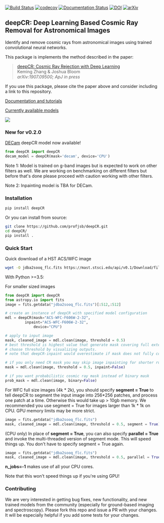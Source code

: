 [![Build Status](https://travis-ci.com/profjsb/deepCR.svg?token=baKtC9yCzzwzzqM9ihAX&branch=master)](https://travis-ci.com/profjsb/deepCR) [![codecov](https://codecov.io/gh/profjsb/deepCR/branch/master/graph/badge.svg?token=SIwJFmKJqr)](https://codecov.io/gh/profjsb/deepCR)
[![Documentation Status](https://readthedocs.org/projects/deepcr/badge/?version=latest)](https://deepcr.readthedocs.io/en/latest/?badge=latest) [![DOI](https://joss.theoj.org/papers/10.21105/joss.01651/status.svg)](https://doi.org/10.21105/joss.01651) [![arXiv](https://img.shields.io/badge/astro--ph-1907.09500-blue)](https://arxiv.org/abs/1907.09500) 

## deepCR: Deep Learning Based Cosmic Ray Removal for Astronomical Images

Identify and remove cosmic rays from astronomical images using trained convolutional neural networks.

This package is implements the method described in the paper:
  > [deepCR: Cosmic Ray Rejection with Deep Learning](https://arxiv.org/abs/1907.09500)\
  > Keming Zhang & Joshua Bloom\
  > _arXiv:1907.09500; ApJ in press_
  
If you use this package, please cite the paper above and consider including a
link to this repository.

[Documentation and tutorials](https://deepcr.readthedocs.io)

[Currently available models](https://deepcr.readthedocs.io/en/latest/model_zoo.html)


<img src="https://raw.githubusercontent.com/profjsb/deepCR/master/imgs/postage-sm.jpg" wdith="90%">

### New for v0.2.0

[DECam](https://deepcr.readthedocs.io/en/latest/model_zoo.html#decam) deepCR model now available!

```python
from deepCR import deepCR
decam_model = deepCR(mask='decam', device='CPU')
```
Note 1: Model is trained on g-band images but is expected to work on 
other filters as well. We are working on benchmarking on different filters 
but before that's done please proceed with caution working with other filters.

Note 2: Inpainting model is TBA for DECam.

### Installation

```bash
pip install deepCR
```

Or you can install from source:

```bash
git clone https://github.com/profjsb/deepCR.git
cd deepCR/
pip install .
```

### Quick Start

Quick download of a HST ACS/WFC image

```bash
wget -O jdba2sooq_flc.fits https://mast.stsci.edu/api/v0.1/Download/file?uri=mast:HST/product/jdba2sooq_flc.fits
```

With Python >=3.5:

For smaller sized images
```python
from deepCR import deepCR
from astropy.io import fits
image = fits.getdata("jdba2sooq_flc.fits")[:512,:512]

# create an instance of deepCR with specified model configuration
mdl = deepCR(mask="ACS-WFC-F606W-2-32",
	     inpaint="ACS-WFC-F606W-2-32",
             device="CPU")

# apply to input image
mask, cleaned_image = mdl.clean(image, threshold = 0.5)
# best threshold is highest value that generate mask covering full extent of CR
# choose threshold by visualizing outputs.
# note that deepCR-inpaint would overestimate if mask does not fully cover CR.

# if you only need CR mask you may skip image inpainting for shorter runtime
mask = mdl.clean(image, threshold = 0.5, inpaint=False)

# if you want probabilistic cosmic ray mask instead of binary mask
prob_mask = mdl.clean(image, binary=False)
```

For WFC full size images (4k * 2k), you should specify **segment = True** to tell deepCR to segment the input image into 256*256 patches, and process one patch at a time.
Otherwise this would take up > 10gb memory. We recommended you use segment = True for images larger than 1k * 1k on CPU. GPU memory limits may be more strict.
```python
image = fits.getdata("jdba2sooq_flc.fits")
mask, cleaned_image = mdl.clean(image, threshold = 0.5, segment = True)
```

(CPU only) In place of **segment = True**, you can also specify **parallel = True** and invoke the multi-threaded version of segment mode. This will speed things up. You don't have to specify segment = True again.
```python
image = fits.getdata("jdba2sooq_flc.fits")
mask, cleaned_image = mdl.clean(image, threshold = 0.5, parallel = True, n_jobs=-1)
```
**n_jobs=-1** makes use of all your CPU cores.

Note that this won't speed things up if you're using GPU!

### Contributing

We are very interested in getting bug fixes, new functionality, and new trained models from the community (especially for ground-based imaging and spectroscopy). Please fork this repo and issue a PR with your changes. It will be especially helpful if you add some tests for your changes.

